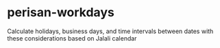 # perisan-workdays
Calculate holidays, business days, and time intervals between dates with these considerations based on Jalali calendar
